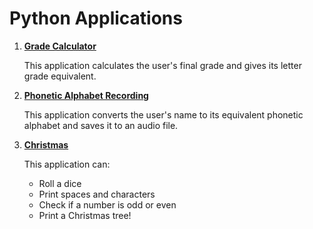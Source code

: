# Python Applications

1.   **[Grade Calculator](/.grade_calculator.py)**

     This application calculates the user's final grade and gives its letter grade equivalent.

2.  **[Phonetic Alphabet Recording](/.phonetic_alphabet.py)**

    This application converts the user's name to its equivalent phonetic alphabet and saves it to an audio file.

3.  **[Christmas](./driver.py)**

    This application can:

    -   Roll a dice
    -   Print spaces and characters
    -   Check if a number is odd or even
    -   Print a Christmas tree!